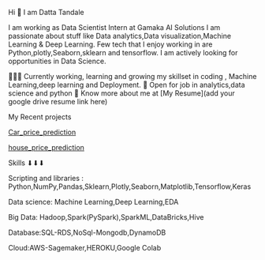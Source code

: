 Hi 👋 I am Datta Tandale

I am working as Data Scientist Intern at Gamaka AI Solutions I am passionate about stuff like Data analytics,Data visualization,Machine Learning & Deep Learning. Few tech that I enjoy working in are Python,plotly,Seaborn,sklearn and tensorflow. I am actively looking for opportunities in Data Science.

👨🏽‍💻 Currently working, learning and growing my skillset in coding , Machine Learning,deep learning and Deployment.
🤝 Open for job in analytics,data science and python
👨 Know more about me at [My Resume](add your google drive resume link here)

My Recent projects

[Car_price_prediction](https://github.com/dattatandale39/car_price_prediction)

[house_price_prediction](https://github.com/dattatandale39/House_Price-_prediction)

Skills ⬇⬇⬇

Scripting and libraries : Python,NumPy,Pandas,Sklearn,Plotly,Seaborn,Matplotlib,Tensorflow,Keras

Data science: Machine Learning,Deep Learning,EDA

Big Data: Hadoop,Spark(PySpark),SparkML,DataBricks,Hive

Database:SQL-RDS,NoSql-Mongodb,DynamoDB

Cloud:AWS-Sagemaker,HEROKU,Google Colab
